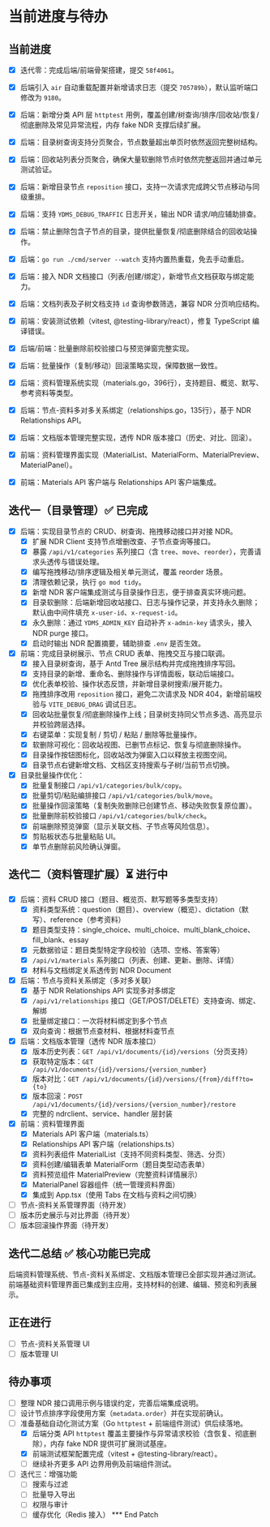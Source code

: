 # 当前进度与待办

## 当前进度
- [x] 迭代零：完成后端/前端骨架搭建，提交 `58f4061`。
- [x] 后端引入 `air` 自动重载配置并新增请求日志（提交 `705789b`），默认监听端口修改为 `9180`。
- [x] 后端：新增分类 API 层 `httptest` 用例，覆盖创建/树查询/排序/回收站/恢复/彻底删除及常见异常流程，内存 fake NDR 支撑后续扩展。
- [x] 后端：目录树查询支持分页聚合，节点数量超出单页时依然返回完整树结构。
- [x] 后端：回收站列表分页聚合，确保大量软删除节点时依然完整返回并通过单元测试验证。
- [x] 后端：新增目录节点 `reposition` 接口，支持一次请求完成跨父节点移动与同级重排。
- [x] 后端：支持 `YDMS_DEBUG_TRAFFIC` 日志开关，输出 NDR 请求/响应辅助排查。
- [x] 后端：禁止删除包含子节点的目录，提供批量恢复/彻底删除结合的回收站操作。
- [x] 后端：`go run ./cmd/server --watch` 支持内置热重载，免去手动重启。
- [x] 后端：接入 NDR 文档接口（列表/创建/绑定），新增节点文档获取与绑定能力。
- [x] 后端：文档列表及子树文档支持 `id` 查询参数筛选，兼容 NDR 分页响应结构。
- [x] 前端：安装测试依赖（vitest, @testing-library/react），修复 TypeScript 编译错误。
- [x] 后端/前端：批量删除前校验接口与预览弹窗完整实现。
- [x] 后端：批量操作（复制/移动）回滚策略实现，保障数据一致性。
- [x] 后端：资料管理系统实现（materials.go，396行），支持题目、概览、默写、参考资料等类型。
- [x] 后端：节点-资料多对多关系绑定（relationships.go，135行），基于 NDR Relationships API。
- [x] 后端：文档版本管理完整实现，透传 NDR 版本接口（历史、对比、回滚）。
- [x] 前端：资料管理界面实现（MaterialList、MaterialForm、MaterialPreview、MaterialPanel）。
- [x] 前端：Materials API 客户端与 Relationships API 客户端集成。


## 迭代一（目录管理）✅ 已完成
- [x] 后端：实现目录节点的 CRUD、树查询、拖拽移动接口并对接 NDR。
  - [x] 扩展 NDR Client 支持节点增删改查、子节点查询等接口。
  - [x] 暴露 `/api/v1/categories` 系列接口（含 `tree`、`move`、`reorder`），完善请求头透传与错误处理。
  - [x] 编写拖拽移动/排序逻辑及相关单元测试，覆盖 reorder 场景。
  - [x] 清理依赖记录，执行 `go mod tidy`。
  - [x] 新增 NDR 客户端集成测试与目录操作日志，便于排查真实环境问题。
  - [x] 目录软删除：后端新增回收站接口、日志与操作记录，并支持永久删除；默认由中间件填充 `x-user-id`、`x-request-id`。
  - [x] 永久删除：通过 `YDMS_ADMIN_KEY` 自动补齐 `x-admin-key` 请求头，接入 NDR purge 接口。
  - [x] 启动时输出 NDR 配置摘要，辅助排查 `.env` 是否生效。
- [x] 前端：完成目录树展示、节点 CRUD 表单、拖拽交互与接口联调。
  - [x] 接入目录树查询，基于 Antd Tree 展示结构并完成拖拽排序写回。
  - [x] 支持目录的新增、重命名、删除操作与详情面板，联动后端接口。
  - [x] 优化表单校验、操作状态反馈，并新增目录树搜索/展开能力。
  - [x] 拖拽排序改用 `reposition` 接口，避免二次请求及 NDR 404，新增前端校验与 `VITE_DEBUG_DRAG` 调试日志。
  - [x] 回收站批量恢复/彻底删除操作上线；目录树支持同父节点多选、高亮显示并校验跨层选择。
  - [x] 右键菜单：实现复制 / 剪切 / 粘贴 / 删除等批量操作。
  - [x] 软删除可视化：回收站视图、已删节点标记、恢复与彻底删除操作。
  - [x] 目录操作按钮图标化，回收站改为弹窗入口以释放主视图空间。
  - [x] 目录节点右键新增文档、文档区支持搜索与子树/当前节点切换。
- [x] 目录批量操作优化：
  - [x] 批量复制接口 `/api/v1/categories/bulk/copy`。
  - [x] 批量剪切/粘贴编排接口 `/api/v1/categories/bulk/move`。
  - [x] 批量操作回滚策略（复制失败删除已创建节点、移动失败恢复原位置）。
  - [x] 批量删除前校验接口 `/api/v1/categories/bulk/check`。
  - [x] 前端删除预览弹窗（显示关联文档、子节点等风险信息）。
  - [x] 剪贴板状态与批量粘贴 UI。
  - [x] 单节点删除前风险确认弹窗。

## 迭代二（资料管理扩展）⏳ 进行中
- [x] 后端：资料 CRUD 接口（题目、概览页、默写题等多类型支持）
  - [x] 资料类型系统：question（题目）、overview（概览）、dictation（默写）、reference（参考资料）
  - [x] 题目类型支持：single_choice、multi_choice、multi_blank_choice、fill_blank、essay
  - [x] 元数据验证：题目类型特定字段校验（选项、空格、答案等）
  - [x] `/api/v1/materials` 系列接口（列表、创建、更新、删除、详情）
  - [x] 材料与文档绑定关系透传到 NDR Document
- [x] 后端：节点与资料关系绑定（多对多关联）
  - [x] 基于 NDR Relationships API 实现多对多绑定
  - [x] `/api/v1/relationships` 接口（GET/POST/DELETE）支持查询、绑定、解绑
  - [x] 批量绑定接口：一次将材料绑定到多个节点
  - [x] 双向查询：根据节点查材料、根据材料查节点
- [x] 后端：文档版本管理（透传 NDR 版本接口）
  - [x] 版本历史列表：`GET /api/v1/documents/{id}/versions`（分页支持）
  - [x] 获取特定版本：`GET /api/v1/documents/{id}/versions/{version_number}`
  - [x] 版本对比：`GET /api/v1/documents/{id}/versions/{from}/diff?to={to}`
  - [x] 版本回滚：`POST /api/v1/documents/{id}/versions/{version_number}/restore`
  - [x] 完整的 ndrclient、service、handler 层封装
- [x] 前端：资料管理界面
  - [x] Materials API 客户端（materials.ts）
  - [x] Relationships API 客户端（relationships.ts）
  - [x] 资料列表组件 MaterialList（支持不同资料类型、筛选、分页）
  - [x] 资料创建/编辑表单 MaterialForm（题目类型动态表单）
  - [x] 资料预览组件 MaterialPreview（完整资料详情展示）
  - [x] MaterialPanel 容器组件（统一管理资料界面）
  - [x] 集成到 App.tsx（使用 Tabs 在文档与资料之间切换）
- [ ] 节点-资料关系管理界面（待开发）
- [ ] 版本历史展示与对比界面（待开发）
- [ ] 版本回滚操作界面（待开发）

## 迭代二总结 ✅ 核心功能已完成
后端资料管理系统、节点-资料关系绑定、文档版本管理已全部实现并通过测试。前端基础资料管理界面已集成到主应用，支持材料的创建、编辑、预览和列表展示。

## 正在进行
- [ ] 节点-资料关系管理 UI
- [ ] 版本管理 UI

## 待办事项
- [ ] 整理 NDR 接口调用示例与错误约定，完善后端集成说明。
- [ ] 设计节点排序字段使用方案（`metadata.order`）并在实现前确认。
- [ ] 准备基础自动化测试方案（Go `httptest` + 前端组件测试）供后续落地。
  - [x] 后端分类 API `httptest` 覆盖主要操作与异常请求校验（含恢复、彻底删除），内存 fake NDR 提供可扩展测试基座。
  - [x] 前端测试框架配置完成（vitest + @testing-library/react）。
  - [ ] 继续补齐更多 API 边界用例及前端组件测试。
- [ ] 迭代三：增强功能
  - [ ] 搜索与过滤
  - [ ] 批量导入导出
  - [ ] 权限与审计
  - [ ] 缓存优化（Redis 接入）
*** End Patch
